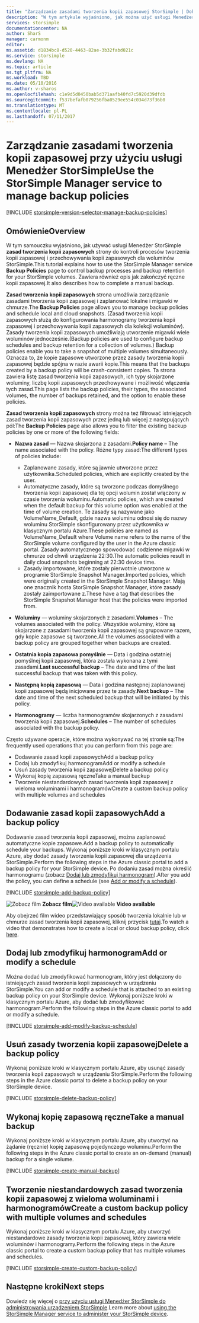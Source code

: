 ```yaml
---
title: "Zarządzanie zasadami tworzenia kopii zapasowej StorSimple | Dokumentacja firmy Microsoft"
description: "W tym artykule wyjaśniono, jak można użyć usługi Menedżer StorSimple do tworzenia i zarządzania ręcznego tworzenia kopii zapasowych, harmonogramy tworzenia kopii zapasowej i przechowywania kopii zapasowych."
services: storsimple
documentationcenter: NA
author: SharS
manager: carmonm
editor: 
ms.assetid: d1834bc8-d520-4463-82ae-3b32fabd021c
ms.service: storsimple
ms.devlang: NA
ms.topic: article
ms.tgt_pltfrm: NA
ms.workload: TBD
ms.date: 05/10/2016
ms.author: v-sharos
ms.openlocfilehash: c1e9d5d0450bab5d371aafb40fd7c5920d39dfdb
ms.sourcegitcommit: f537befafb079256fba0529ee554c034d73f36b0
ms.translationtype: MT
ms.contentlocale: pl-PL
ms.lasthandoff: 07/11/2017
---
```

# <a name="use-the-storsimple-manager-service-to-manage-backup-policies"></a><span data-ttu-id="dcd9a-103">Zarządzanie zasadami tworzenia kopii zapasowej przy użyciu usługi Menedżer StorSimple</span><span class="sxs-lookup"><span data-stu-id="dcd9a-103">Use the StorSimple Manager service to manage backup policies</span></span>
[!INCLUDE [storsimple-version-selector-manage-backup-policies](../../includes/storsimple-version-selector-manage-backup-policies.md)]

## <a name="overview"></a><span data-ttu-id="dcd9a-104">Omówienie</span><span class="sxs-lookup"><span data-stu-id="dcd9a-104">Overview</span></span>
<span data-ttu-id="dcd9a-105">W tym samouczku wyjaśniono, jak używać usługi Menedżer StorSimple **zasad tworzenia kopii zapasowych** strony do kontroli procesów tworzenia kopii zapasowej i przechowywania kopii zapasowych dla woluminów StorSimple.</span><span class="sxs-lookup"><span data-stu-id="dcd9a-105">This tutorial explains how to use the StorSimple Manager service **Backup Policies** page to control backup processes and backup retention for your StorSimple volumes.</span></span> <span data-ttu-id="dcd9a-106">Zawiera również opis jak zakończyć ręczne kopii zapasowej.</span><span class="sxs-lookup"><span data-stu-id="dcd9a-106">It also describes how to complete a manual backup.</span></span>

<span data-ttu-id="dcd9a-107">**Zasad tworzenia kopii zapasowych** strona umożliwia zarządzanie zasadami tworzenia kopii zapasowej i zaplanować lokalne i migawki w chmurze.</span><span class="sxs-lookup"><span data-stu-id="dcd9a-107">The **Backup Policies** page allows you to manage backup policies and schedule local and cloud snapshots.</span></span> <span data-ttu-id="dcd9a-108">(Zasad tworzenia kopii zapasowych służą do konfigurowania harmonogramy tworzenia kopii zapasowej i przechowywania kopii zapasowych dla kolekcji woluminów). Zasady tworzenia kopii zapasowych umożliwiają utworzenie migawki wiele woluminów jednocześnie.</span><span class="sxs-lookup"><span data-stu-id="dcd9a-108">(Backup policies are used to configure backup schedules and backup retention for a collection of volumes.) Backup policies enable you to take a snapshot of multiple volumes simultaneously.</span></span> <span data-ttu-id="dcd9a-109">Oznacza to, że kopie zapasowe utworzone przez zasady tworzenia kopii zapasowej będzie spójna w razie awarii kopie.</span><span class="sxs-lookup"><span data-stu-id="dcd9a-109">This means that the backups created by a backup policy will be crash-consistent copies.</span></span> <span data-ttu-id="dcd9a-110">Ta strona zawiera listę zasad tworzenia kopii zapasowych, ich typy skojarzone woluminy, liczbę kopii zapasowych przechowywane i możliwość włączenia tych zasad.</span><span class="sxs-lookup"><span data-stu-id="dcd9a-110">This page lists the backup policies, their types, the associated volumes, the number of backups retained, and the option to enable these policies.</span></span>

<span data-ttu-id="dcd9a-111">**Zasad tworzenia kopii zapasowych** strony można też filtrować istniejących zasad tworzenia kopii zapasowych przez jedną lub więcej z następujących pól:</span><span class="sxs-lookup"><span data-stu-id="dcd9a-111">The **Backup Policies** page also allows you to filter the existing backup policies by one or more of the following fields:</span></span>

* <span data-ttu-id="dcd9a-112">**Nazwa zasad** — Nazwa skojarzona z zasadami.</span><span class="sxs-lookup"><span data-stu-id="dcd9a-112">**Policy name** – The name associated with the policy.</span></span> <span data-ttu-id="dcd9a-113">Różne typy zasad:</span><span class="sxs-lookup"><span data-stu-id="dcd9a-113">The different types of policies include:</span></span>
  
  * <span data-ttu-id="dcd9a-114">Zaplanowane zasady, które są jawnie utworzone przez użytkownika.</span><span class="sxs-lookup"><span data-stu-id="dcd9a-114">Scheduled policies, which are explicitly created by the user.</span></span>
  * <span data-ttu-id="dcd9a-115">Automatyczne zasady, które są tworzone podczas domyślnego tworzenia kopii zapasowej dla tej opcji wolumin został włączony w czasie tworzenia woluminu.</span><span class="sxs-lookup"><span data-stu-id="dcd9a-115">Automatic policies, which are created when the default backup for this volume option was enabled at the time of volume creation.</span></span> <span data-ttu-id="dcd9a-116">Te zasady są nazywane jako VolumeName_Default, gdzie nazwa woluminu odnosi się do nazwy woluminu StorSimple skonfigurowany przez użytkownika w klasycznym portalu Azure.</span><span class="sxs-lookup"><span data-stu-id="dcd9a-116">These policies are named as VolumeName_Default where Volume name refers to the name of the StorSimple volume configured by the user in the Azure classic portal.</span></span> <span data-ttu-id="dcd9a-117">Zasady automatycznego spowodować codzienne migawki w chmurze od chwili urządzenia 22:30.</span><span class="sxs-lookup"><span data-stu-id="dcd9a-117">The automatic policies result in daily cloud snapshots beginning at 22:30 device time.</span></span>
  * <span data-ttu-id="dcd9a-118">Zasady importowane, które zostały pierwotnie utworzone w programie StorSimple Snapshot Manager.</span><span class="sxs-lookup"><span data-stu-id="dcd9a-118">Imported policies, which were originally created in the StorSimple Snapshot Manager.</span></span> <span data-ttu-id="dcd9a-119">Mają one znacznik hosta StorSimple Snapshot Manager, które zasady zostały zaimportowane z.</span><span class="sxs-lookup"><span data-stu-id="dcd9a-119">These have a tag that describes the StorSimple Snapshot Manager host that the policies were imported from.</span></span>
* <span data-ttu-id="dcd9a-120">**Woluminy** — woluminy skojarzonych z zasadami.</span><span class="sxs-lookup"><span data-stu-id="dcd9a-120">**Volumes** – The volumes associated with the policy.</span></span> <span data-ttu-id="dcd9a-121">Wszystkie woluminy, które są skojarzone z zasadami tworzenia kopii zapasowej są grupowane razem, gdy kopie zapasowe są tworzone.</span><span class="sxs-lookup"><span data-stu-id="dcd9a-121">All the volumes associated with a backup policy are grouped together when backups are created.</span></span>
* <span data-ttu-id="dcd9a-122">**Ostatnia kopia zapasowa pomyślnie** — Data i godzina ostatniej pomyślnej kopii zapasowej, która została wykonana z tymi zasadami.</span><span class="sxs-lookup"><span data-stu-id="dcd9a-122">**Last successful backup** – The date and time of the last successful backup that was taken with this policy.</span></span>
* <span data-ttu-id="dcd9a-123">**Następną kopią zapasową** — Data i godzina następnej zaplanowanej kopii zapasowej będą inicjowane przez te zasady.</span><span class="sxs-lookup"><span data-stu-id="dcd9a-123">**Next backup** – The date and time of the next scheduled backup that will be initiated by this policy.</span></span>
* <span data-ttu-id="dcd9a-124">**Harmonogramy** — liczba harmonogramów skojarzonych z zasadami tworzenia kopii zapasowej.</span><span class="sxs-lookup"><span data-stu-id="dcd9a-124">**Schedules** – The number of schedules associated with the backup policy.</span></span>

<span data-ttu-id="dcd9a-125">Często używane operacje, które można wykonywać na tej stronie są:</span><span class="sxs-lookup"><span data-stu-id="dcd9a-125">The frequently used operations that you can perform from this page are:</span></span>

* <span data-ttu-id="dcd9a-126">Dodawanie zasad kopii zapasowych</span><span class="sxs-lookup"><span data-stu-id="dcd9a-126">Add a backup policy</span></span> 
* <span data-ttu-id="dcd9a-127">Dodaj lub zmodyfikuj harmonogram</span><span class="sxs-lookup"><span data-stu-id="dcd9a-127">Add or modify a schedule</span></span> 
* <span data-ttu-id="dcd9a-128">Usuń zasady tworzenia kopii zapasowej</span><span class="sxs-lookup"><span data-stu-id="dcd9a-128">Delete a backup policy</span></span> 
* <span data-ttu-id="dcd9a-129">Wykonaj kopię zapasową ręczne</span><span class="sxs-lookup"><span data-stu-id="dcd9a-129">Take a manual backup</span></span> 
* <span data-ttu-id="dcd9a-130">Tworzenie niestandardowych zasad tworzenia kopii zapasowej z wieloma woluminami i harmonogramów</span><span class="sxs-lookup"><span data-stu-id="dcd9a-130">Create a custom backup policy with multiple volumes and schedules</span></span> 

## <a name="add-a-backup-policy"></a><span data-ttu-id="dcd9a-131">Dodawanie zasad kopii zapasowych</span><span class="sxs-lookup"><span data-stu-id="dcd9a-131">Add a backup policy</span></span>
<span data-ttu-id="dcd9a-132">Dodawanie zasad tworzenia kopii zapasowej, można zaplanować automatyczne kopie zapasowe.</span><span class="sxs-lookup"><span data-stu-id="dcd9a-132">Add a backup policy to automatically schedule your backups.</span></span> <span data-ttu-id="dcd9a-133">Wykonaj poniższe kroki w klasycznym portalu Azure, aby dodać zasady tworzenia kopii zapasowej dla urządzenia StorSimple.</span><span class="sxs-lookup"><span data-stu-id="dcd9a-133">Perform the following steps in the Azure classic portal to add a backup policy for your StorSimple device.</span></span> <span data-ttu-id="dcd9a-134">Po dodaniu zasad można określić harmonogramu (zobacz [Dodaj lub zmodyfikuj harmonogram](#add-or-modify-a-schedule)).</span><span class="sxs-lookup"><span data-stu-id="dcd9a-134">After you add the policy, you can define a schedule (see [Add or modify a schedule](#add-or-modify-a-schedule)).</span></span>

[!INCLUDE [storsimple-add-backup-policy](../../includes/storsimple-add-backup-policy.md)]

<span data-ttu-id="dcd9a-135">![Zobacz film](./media/storsimple-manage-backup-policies/Video_icon.png) **Zobacz film**</span><span class="sxs-lookup"><span data-stu-id="dcd9a-135">![Video available](./media/storsimple-manage-backup-policies/Video_icon.png) **Video available**</span></span>

<span data-ttu-id="dcd9a-136">Aby obejrzeć film wideo przedstawiający sposób tworzenia lokalnie lub w chmurze zasad tworzenia kopii zapasowej, kliknij przycisk [tutaj](https://azure.microsoft.com/documentation/videos/create-storsimple-backup-policies/).</span><span class="sxs-lookup"><span data-stu-id="dcd9a-136">To watch a video that demonstrates how to create a local or cloud backup policy, click [here](https://azure.microsoft.com/documentation/videos/create-storsimple-backup-policies/).</span></span>

## <a name="add-or-modify-a-schedule"></a><span data-ttu-id="dcd9a-137">Dodaj lub zmodyfikuj harmonogram</span><span class="sxs-lookup"><span data-stu-id="dcd9a-137">Add or modify a schedule</span></span>
<span data-ttu-id="dcd9a-138">Można dodać lub zmodyfikować harmonogram, który jest dołączony do istniejących zasad tworzenia kopii zapasowych w urządzeniu StorSimple.</span><span class="sxs-lookup"><span data-stu-id="dcd9a-138">You can add or modify a schedule that is attached to an existing backup policy on your StorSimple device.</span></span> <span data-ttu-id="dcd9a-139">Wykonaj poniższe kroki w klasycznym portalu Azure, aby dodać lub zmodyfikować harmonogram.</span><span class="sxs-lookup"><span data-stu-id="dcd9a-139">Perform the following steps in the Azure classic portal to add or modify a schedule.</span></span>

[!INCLUDE [storsimple-add-modify-backup-schedule](../../includes/storsimple-add-modify-backup-schedule.md)]

## <a name="delete-a-backup-policy"></a><span data-ttu-id="dcd9a-140">Usuń zasady tworzenia kopii zapasowej</span><span class="sxs-lookup"><span data-stu-id="dcd9a-140">Delete a backup policy</span></span>
<span data-ttu-id="dcd9a-141">Wykonaj poniższe kroki w klasycznym portalu Azure, aby usunąć zasady tworzenia kopii zapasowych w urządzeniu StorSimple.</span><span class="sxs-lookup"><span data-stu-id="dcd9a-141">Perform the following steps in the Azure classic portal to delete a backup policy on your StorSimple device.</span></span>

[!INCLUDE [storsimple-delete-backup-policy](../../includes/storsimple-delete-backup-policy.md)]

## <a name="take-a-manual-backup"></a><span data-ttu-id="dcd9a-142">Wykonaj kopię zapasową ręczne</span><span class="sxs-lookup"><span data-stu-id="dcd9a-142">Take a manual backup</span></span>
<span data-ttu-id="dcd9a-143">Wykonaj poniższe kroki w klasycznym portalu Azure, aby utworzyć na żądanie (ręcznie) kopię zapasową pojedynczego woluminu.</span><span class="sxs-lookup"><span data-stu-id="dcd9a-143">Perform the following steps in the Azure classic portal to create an on-demand (manual) backup for a single volume.</span></span>

[!INCLUDE [storsimple-create-manual-backup](../../includes/storsimple-create-manual-backup.md)]

## <a name="create-a-custom-backup-policy-with-multiple-volumes-and-schedules"></a><span data-ttu-id="dcd9a-144">Tworzenie niestandardowych zasad tworzenia kopii zapasowej z wieloma woluminami i harmonogramów</span><span class="sxs-lookup"><span data-stu-id="dcd9a-144">Create a custom backup policy with multiple volumes and schedules</span></span>
<span data-ttu-id="dcd9a-145">Wykonaj poniższe kroki w klasycznym portalu Azure, aby utworzyć niestandardowe zasady tworzenia kopii zapasowej, który zawiera wiele woluminów i harmonogramy.</span><span class="sxs-lookup"><span data-stu-id="dcd9a-145">Perform the following steps in the Azure classic portal to create a custom backup policy that has multiple volumes and schedules.</span></span>

[!INCLUDE [storsimple-create-custom-backup-policy](../../includes/storsimple-create-custom-backup-policy.md)]

## <a name="next-steps"></a><span data-ttu-id="dcd9a-146">Następne kroki</span><span class="sxs-lookup"><span data-stu-id="dcd9a-146">Next steps</span></span>
<span data-ttu-id="dcd9a-147">Dowiedz się więcej o [przy użyciu usługi Menedżer StorSimple do administrowania urządzeniem StorSimple](storsimple-manager-service-administration.md).</span><span class="sxs-lookup"><span data-stu-id="dcd9a-147">Learn more about [using the StorSimple Manager service to administer your StorSimple device](storsimple-manager-service-administration.md).</span></span>

